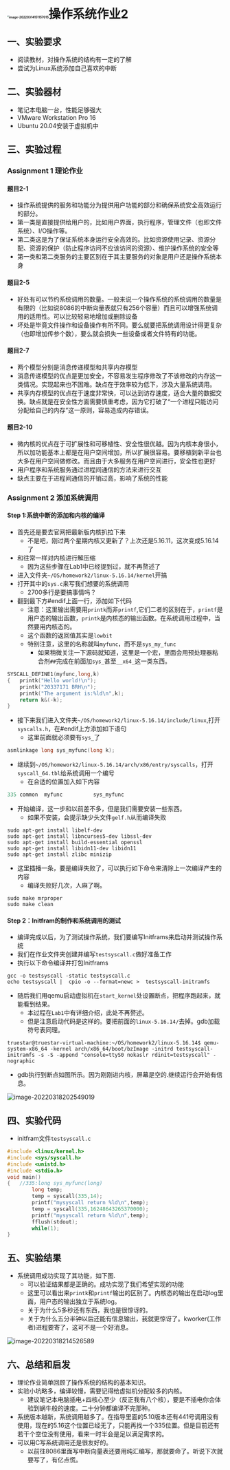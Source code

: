 # <img src="理论2.assets/image-20220314151157015.png" alt="image-20220314151157015" style="zoom:25%;" />操作系统作业2

## 一、实验要求

* 阅读教材，对操作系统的结构有一定的了解
* 尝试为Linux系统添加自己喜欢的中断

## 二、实验器材

* 笔记本电脑一台，性能足够强大
* VMware Workstation Pro 16
* Ubuntu 20.04安装于虚拟机中

## 三、实验过程

### Assignment 1 理论作业

#### 题目2-1 

* 操作系统提供的服务和功能分为提供用户功能的部分和确保系统安全高效运行的部分。
* 第一类是直接提供给用户的，比如用户界面，执行程序，管理文件（也即文件系统）、I/O操作等。
* 第二类这是为了保证系统本身运行安全高效的。比如资源使用记录、资源分配、资源的保护（防止程序访问不应该访问的资源）、维护操作系统的安全等
* 第一类和第二类服务的主要区别在于其主要服务的对象是用户还是操作系统本身

#### 题目2-5 

* 好处有可以节约系统调用的数量。一般来说一个操作系统的系统调用的数量是有限的（比如说8086的中断向量表就只有256个容量）而且可以增强系统调用的适用性。可以比较轻易地增加或删除设备
* 坏处是毕竟文件操作和设备操作有所不同。要么就要把系统调用设计得更复杂（也即增加传参个数），要么就会损失一些设备或者文件特有的功能。

#### 题目2-7 

* 两个模型分别是消息传递模型和共享内存模型
* 消息传递模型的优点是更加安全，不容易发生程序修改了不该修改的内存这一类情况。实现起来也不困难。缺点在于效率较为低下，涉及大量系统调用。
* 共享内存模型的优点在于速度非常快，可以达到访存速度，适合大量的数据交换。缺点就是在安全性方面需要慎重考虑，因为它打破了“一个进程只能访问分配给自己的内存”这一原则，容易造成内存错误。

#### 题目2-10 

* 微内核的优点在于可扩展性和可移植性、安全性很优越。因为内核本身很小，所以加功能基本上都是在用户空间增加，所以扩展很容易。要移植到新平台也大多在用户空间做修改。而且由于大多服务在用户空间进行，安全性也更好
* 用户程序和系统服务通过进程间通信的方法来进行交互
* 缺点主要在于进程间通信的开销过高，影响了系统的性能

### Assignment 2 添加系统调用

#### Step 1:系统中断的添加和内核的编译

* 首先还是要去官网把最新版内核扒拉下来
  * 不是吧，刚过两个星期内核又更新了？上次还是5.16.11，这次变成5.16.14了
* 和往常一样对内核进行解压缩
  * 因为这些步骤在Lab1中已经提到过，就不再赘述了
* 进入文件夹`~/OS/homework2/linux-5.16.14/kernel`开搞
* 打开其中的`sys.c`来写我们想要的系统调用
  * 2700多行是要搞事情吗？
* 翻到最下方#endif上面一行，添加如下代码
  * 注意：这里输出需要用`printk`而非`printf`,它们二者的区别在于，`printf`是用户态的输出函数，`printk`是内核态的输出函数。在系统调用过程中，当然要用内核态的。
  * 这个函数的返回值其实是`lowbit`
  * 特别注意，这里的名称就叫`myfunc`，而不是`sys_my_func`
    * 如果稍微关注一下源码就知道，这里是一个宏，里面会用预处理器粘合剂`##`完成在前面加`sys_`甚至`__x64_`这一类东西。


```c
SYSCALL_DEFINE1(myfunc,long,k)
{	printk("Hello world!\n");
	printk("20337171 BRH\n");
	printk("The argument is:%ld\n",k);
	return k&(-k);
}
```

* 接下来我们进入文件夹`~/OS/homework2/linux-5.16.14/include/linux`,打开`syscalls.h`，在#endif上方添加如下语句
  * 这里前面就必须要有`sys_`了


```c
asmlinkage long sys_myfunc(long k);
```

* 继续到`~/OS/homework2/linux-5.16.14/arch/x86/entry/syscalls`，打开`syscall_64.tbl`给系统调用一个编号
  * 在合适的位置加入如下内容

```c
335 common	myfunc			sys_myfunc
```

* 开始编译，这一步和以前差不多，但是我们需要安装一些东西。
  * 如果不安装，会提示缺少头文件`gelf.h`从而编译失败

```shell
sudo apt-get install libelf-dev
sudo apt-get install libncurses5-dev libssl-dev
sudo apt-get install build-essential openssl
sudo apt-get install libidn11-dev libidn11
sudo apt-get install zlibc minizip
```

* 这里插播一条，要是编译失败了，可以执行如下命令来清除上一次编译产生的内容
  * 编译失败好几次，人麻了啊。


```shell
sudo make mrproper
sudo make clean
```

#### Step 2：Initfram的制作和系统调用的测试

* 编译完成以后，为了测试操作系统，我们要编写Initframs来启动并测试操作系统
* 我们在作业文件夹创建并编写`testsyscall.c`做好准备工作
* 执行以下命令编译并打包Initframs

```shell
gcc -o testsyscall -static testsyscall.c
echo testsyscall |  cpio -o --format=newc >  testsyscall-initramfs
```

* 随后我们用qemu启动虚拟机在`start_kernel`处设置断点，把程序跑起来，就能看到结果。
  * 本过程在`Lab1`中有详细介绍，此处不再赘述。
  * 但是注意启动代码是这样的。要把前面的`linux-5.16.14/`去掉。gdb加载符号表同理。


```shell
truestar@truestar-virtual-machine:~/OS/homework2/linux-5.16.14$ qemu-system-x86_64 -kernel arch/x86_64/boot/bzImage -initrd testsyscall-initramfs -s -S -append "console=ttyS0 nokaslr rdinit=testsyscall" -nographic 
```

* gdb执行到断点如图所示。因为刚刚进内核，屏幕是空的.继续运行会开始有信息。

![image-20220318202549019](理论2.assets/image-20220318202549019.png)

## 四、实验代码

* initfram文件`testsyscall.c`

```c
#include <linux/kernel.h>
#include <sys/syscall.h>
#include <unistd.h>
#include <stdio.h>
void main()
{	//335:long sys_myfunc(long)
        long temp;
        temp = syscall(335,14);
        printf("mysyscall return %ld\n",temp);
        temp = syscall(335,16248643265370000);
        printf("mysyscall return %ld\n",temp);
        fflush(stdout);
        while(1);
}
```

## 五、实验结果

* 系统调用成功实现了其功能，如下图.
  * 可以验证结果都是正确的。成功实现了我们希望实现的功能
  * 这里可以看出来`printk`和`printf`输出的区别了。内核态的输出在启动log里面，用户态的输出独立于系统log。
  * 关于为什么5多秒还有东西，我也是很惊讶的。
  * 关于为什么五分半钟以后还能有信息输出，我就更惊讶了。kworker(工作者)进程要寄了，这可不是一个好消息。


![image-20220318214526589](理论2.assets/image-20220318214526589.png)

## 六、总结和启发

* 理论作业简单回顾了操作系统的结构的基本知识。
* 实验小坑略多，编译较慢，需要记得给虚拟机分配较多的内核。
  * 建议笔记本电脑插电+四核心至少（反正我有八个核），要是不插电你会体验到蜗牛般的速度。二十分钟都编译不完那种。 
* 系统版本越新，系统调用越多了。在指导里面的5.10版本还有441号调用没有使用，现在的5.16这个位置已经无了，只能再找一个335位置。但是目前还有若干个空位没有使用，看来一时半会是足以满足需求的。
* 可以用C写系统调用还是很友好的。
  * 以前往8086里面写中断向量表还要用纯汇编写，那就要命了。听说下次就要写了，有亿点慌。                                                                                                                                                                                                                                                                                                                                                                                                                                            
